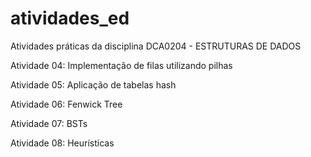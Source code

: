 # atividades_ed
Atividades práticas da disciplina DCA0204 - ESTRUTURAS DE DADOS

Atividade 04: Implementação de filas utilizando pilhas

Atividade 05: Aplicação de tabelas hash

Atividade 06: Fenwick Tree

Atividade 07: BSTs

Atividade 08: Heurísticas
